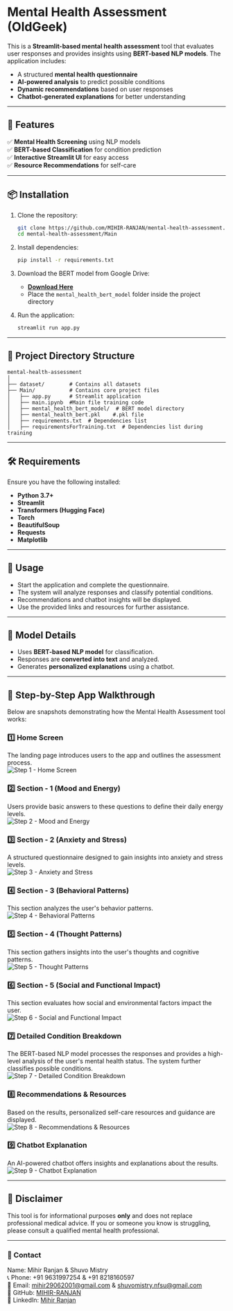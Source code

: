 # Mental Health Assessment (OldGeek)

This is a **Streamlit-based mental health assessment** tool that evaluates user responses and provides insights using **BERT-based NLP models**. The application includes:

- A structured **mental health questionnaire**
- **AI-powered analysis** to predict possible conditions
- **Dynamic recommendations** based on user responses
- **Chatbot-generated explanations** for better understanding

---

## 🚀 Features

✅ **Mental Health Screening** using NLP models  
✅ **BERT-based Classification** for condition prediction  
✅ **Interactive Streamlit UI** for easy access  
✅ **Resource Recommendations** for self-care  
<!-- ✅ **Chatbot Integration** for personalized explanations   -->

---

## 📦 Installation

1. Clone the repository:
   ```bash
   git clone https://github.com/MIHIR-RANJAN/mental-health-assessment.git
   cd mental-health-assessment/Main
   ```

2. Install dependencies:
   ```bash
   pip install -r requirements.txt
   ```

3. Download the BERT model from Google Drive:
   - **[Download Here](https://drive.google.com/drive/folders/1KpMp17fMIxHCWS9jhncwB8ovZ39MFbSL?usp=sharing)**
   - Place the `mental_health_bert_model` folder inside the project directory

4. Run the application:
   ```bash
   streamlit run app.py
   ```

--- 

## 📂 Project Directory Structure
```
mental-health-assessment
│
├── dataset/        # Contains all datasets
├── Main/           # Contains core project files
│   ├── app.py      # Streamlit application
│   ├── main.ipynb  #Main file training code
│   ├── mental_health_bert_model/  # BERT model directory
│   ├── mental_health_bert.pkl    #.pkl file
│   ├── requirements.txt  # Dependencies list
│   ├── requirementsForTraining.txt  # Dependencies list during training
```

---

## 🛠️ Requirements

Ensure you have the following installed:

- **Python 3.7+**
- **Streamlit**
- **Transformers (Hugging Face)**
- **Torch**
- **BeautifulSoup**
- **Requests**
- **Matplotlib**

---

## 📜 Usage

- Start the application and complete the questionnaire.
- The system will analyze responses and classify potential conditions.
- Recommendations and chatbot insights will be displayed.
- Use the provided links and resources for further assistance.

---

## 🤖 Model Details

- Uses **BERT-based NLP model** for classification.
- Responses are **converted into text** and analyzed.
- Generates **personalized explanations** using a chatbot.

---

## 📸 Step-by-Step App Walkthrough

Below are snapshots demonstrating how the Mental Health Assessment tool works:

### 1️⃣ Home Screen  
The landing page introduces users to the app and outlines the assessment process.  
![Step 1 - Home Screen](images/1.png)

### 2️⃣ Section - 1 (Mood and Energy)  
Users provide basic answers to these questions to define their daily energy levels.  
![Step 2 - Mood and Energy](images/2.png)

### 3️⃣ Section - 2 (Anxiety and Stress)  
A structured questionnaire designed to gain insights into anxiety and stress levels.  
![Step 3 - Anxiety and Stress](images/3.png)

### 4️⃣ Section - 3 (Behavioral Patterns)  
This section analyzes the user's behavior patterns.  
![Step 4 - Behavioral Patterns](images/4.png)

### 5️⃣ Section - 4 (Thought Patterns)  
This section gathers insights into the user's thoughts and cognitive patterns.  
![Step 5 - Thought Patterns](images/5.png)

### 6️⃣ Section - 5 (Social and Functional Impact)  
This section evaluates how social and environmental factors impact the user.  
![Step 6 - Social and Functional Impact](images/6.png)

### 7️⃣ Detailed Condition Breakdown  
The BERT-based NLP model processes the responses and provides a high-level analysis of the user's mental health status. The system further classifies possible conditions.  
![Step 7 - Detailed Condition Breakdown](images/7.png)

### 8️⃣ Recommendations & Resources  
Based on the results, personalized self-care resources and guidance are displayed.  
![Step 8 - Recommendations & Resources](images/8.png)

### 9️⃣ Chatbot Explanation  
An AI-powered chatbot offers insights and explanations about the results.  
![Step 9 - Chatbot Explanation](images/9.png)

---



## 📌 Disclaimer

This tool is for informational purposes **only** and does not replace professional medical advice. If you or someone you know is struggling, please consult a qualified mental health professional.

---

### 🔗 Contact
Name: Mihir Ranjan & Shuvo Mistry  
📞 Phone: +91 9631997254 & +91 8218160597  
📧 Email: [mihir29062001@gmail.com](mailto:mihir29062001@gmail.com) & [shuvomistry.nfsu@gmail.com](mailto:shuvomistry.nfsu@gmail.com)  
🔗 GitHub: [MIHIR-RANJAN](https://github.com/MIHIR-RANJAN)  
🔗 LinkedIn: [Mihir Ranjan](https://www.linkedin.com/in/mihir-ranjan-328503201/)
